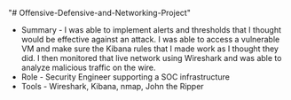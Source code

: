 "# Offensive-Defensive-and-Networking-Project"  
- Summary - I was able to implement alerts and thresholds that I thought would be effective against an attack. I was able to access a vulnerable VM and make sure the Kibana rules that I made work as I thought they did. I then monitored that live network using Wireshark and was able to analyze malicious traffic on the wire.  
- Role - Security Engineer supporting a SOC infrastructure  
- Tools - Wireshark, Kibana, nmap, John the Ripper  

